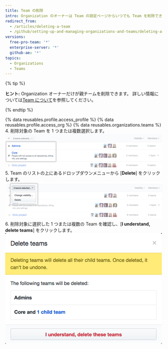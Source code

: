 ```yaml
---
title: Team の削除
intro: Organization のオーナーは Team の設定ページからいつでも Team を削除できます。
redirect_from:
  - /articles/deleting-a-team
  - /github/setting-up-and-managing-organizations-and-teams/deleting-a-team
versions:
  free-pro-team: '*'
  enterprise-server: '*'
  github-ae: '*'
topics:
  - Organizations
  - Teams
---
```


{% tip %}

**ヒント:** Organization オーナーだけが親チームを削除できます。 詳しい情報については[Team について](/articles/about-teams)を参照してください。

{% endtip %}

{% data reusables.profile.access_profile %}
{% data reusables.profile.access_org %}
{% data reusables.organizations.teams %}
4. 削除対象の Team を 1 つまたは複数選択します。 ![2 つの Team を選択した状態の Team リスト](/assets/images/help/teams/list-of-teams-selected.png)
5. Team のリストの上にあるドロップダウンメニューから [**Delete**] をクリックします。 ![Team の可視性を変更するオプションのあるドロップダウンメニュー](/assets/images/help/teams/team-bulk-management-options.png)
6. 削除対象に選択した 1 つまたは複数の Team を確認し、[**I understand, delete teams**] をクリックします。 ![削除対象の Team のリストと Team 削除ボタン](/assets/images/help/teams/confirm-delete-teams-bulk.png)
